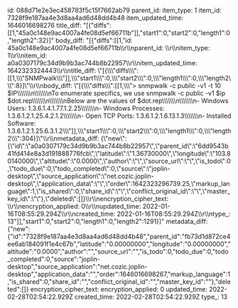 id: 088d71e2e3ec458783f5c15f7662ab79
parent_id: 
item_type: 1
item_id: 7328f9e187aa4e3d8aa4ad6d48dd4b48
item_updated_time: 1646016698276
title_diff: "[{\"diffs\":[[1,\"45a0c148e9ac4007a4fe08d5ef66711b\"]],\"start1\":0,\"start2\":0,\"length1\":0,\"length2\":32}]"
body_diff: "[{\"diffs\":[[1,\"id: 45a0c148e9ac4007a4fe08d5ef66711b\\\r\\\nparent_id: \\\r\\\nitem_type: 1\\\r\\\nitem_id: a0a0307179c34d9b9b3ac744b8b22957\\\r\\\nitem_updated_time: 1642323324443\\\r\\\ntitle_diff: \\\"[{\\\\\\\"diffs\\\\\\\":[[1,\\\\\\\"SNMPwalk\\\\\\\"]],\\\\\\\"start1\\\\\\\":0,\\\\\\\"start2\\\\\\\":0,\\\\\\\"length1\\\\\\\":0,\\\\\\\"length2\\\\\\\":8}]\\\"\\\r\\\nbody_diff: \\\"[{\\\\\\\"diffs\\\\\\\":[[1,\\\\\\\"> snmpwalk -c public -v1 -t 10 $IP\\\\\\\\\\\\\n\\\\\\\\\\\\\nTo enumerate specifics, we use snmpwalk -c public -v1 $ip $dot.rep\\\\\\\\\\\\\n\\\\\\\\\\\\\nBelow are the values of $dot.rep\\\\\\\\\\\\\n\\\\\\\\\\\\\n- Windows Users: 1.3.6.1.4.1.77.1.2.25\\\\\\\\\\\\\n- Windows Processes: 1.3.6.1.2.1.25.4.2.1.2\\\\\\\\\\\\\n- Open TCP Ports: 1.3.6.1.2.1.6.13.1.3\\\\\\\\\\\\\n- Installed Software: 1.3.6.1.2.1.25.6.3.1.2\\\\\\\"]],\\\\\\\"start1\\\\\\\":0,\\\\\\\"start2\\\\\\\":0,\\\\\\\"length1\\\\\\\":0,\\\\\\\"length2\\\\\\\":304}]\\\"\\\r\\\nmetadata_diff: {\\\"new\\\":{\\\"id\\\":\\\"a0a0307179c34d9b9b3ac744b8b22957\\\",\\\"parent_id\\\":\\\"6dd9543b41fd414e8a3d191888776fcb\\\",\\\"latitude\\\":\\\"1.36730000\\\",\\\"longitude\\\":\\\"103.80140000\\\",\\\"altitude\\\":\\\"0.0000\\\",\\\"author\\\":\\\"\\\",\\\"source_url\\\":\\\"\\\",\\\"is_todo\\\":0,\\\"todo_due\\\":0,\\\"todo_completed\\\":0,\\\"source\\\":\\\"joplin-desktop\\\",\\\"source_application\\\":\\\"net.cozic.joplin-desktop\\\",\\\"application_data\\\":\\\"\\\",\\\"order\\\":1642323296739.25,\\\"markup_language\\\":1,\\\"is_shared\\\":0,\\\"share_id\\\":\\\"\\\",\\\"conflict_original_id\\\":\\\"\\\",\\\"master_key_id\\\":\\\"\\\"},\\\"deleted\\\":[]}\\\r\\\nencryption_cipher_text: \\\r\\\nencryption_applied: 0\\\r\\\nupdated_time: 2022-01-16T08:55:29.294Z\\\r\\\ncreated_time: 2022-01-16T08:55:29.294Z\\\r\\\ntype_: 13\"]],\"start1\":0,\"start2\":0,\"length1\":0,\"length2\":1291}]"
metadata_diff: {"new":{"id":"7328f9e187aa4e3d8aa4ad6d48dd4b48","parent_id":"fb73d1d872ce4ee6ab184091f1e4c67b","latitude":"0.00000000","longitude":"0.00000000","altitude":"0.0000","author":"","source_url":"","is_todo":0,"todo_due":0,"todo_completed":0,"source":"joplin-desktop","source_application":"net.cozic.joplin-desktop","application_data":"","order":1646016698267,"markup_language":1,"is_shared":0,"share_id":"","conflict_original_id":"","master_key_id":""},"deleted":[]}
encryption_cipher_text: 
encryption_applied: 0
updated_time: 2022-02-28T02:54:22.929Z
created_time: 2022-02-28T02:54:22.929Z
type_: 13